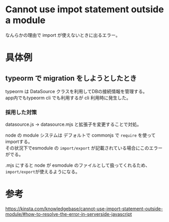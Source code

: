 # Cannot use impot statement outside a module

なんらかの理由で import が使えないときに出るエラー。

# 具体例

## typeorm で migration をしようとしたとき

typeorm は DataSource クラスを利用してDBの接続情報を管理する。  
app内でもtypeorm cli でも利用するが cli 利用時に発生した。

### 採用した対策

datasource.js -> datasource.mjs と拡張子を変更することで対処。

node の module システムは デフォルトで commonjs で `require` を使ってimportする。  
その状況下でesmodule の `import/export` が記載されている場合にこのエラーがでる。

.mjs にすると node が esmodule のファイルとして扱ってくれるため、 `import/export`が使えるようになる。

# 参考

https://kinsta.com/knowledgebase/cannot-use-import-statement-outside-module/#how-to-resolve-the-error-in-serverside-javascript
